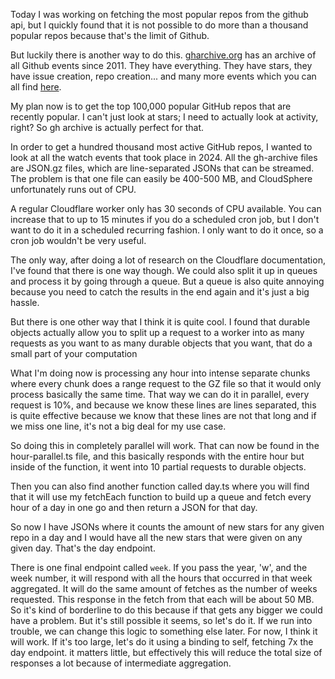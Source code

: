 Today I was working on fetching the most popular repos from the github api, but I quickly found that it is not possible to do more than a thousand popular repos because that's the limit of Github.

But luckily there is another way to do this. [gharchive.org](https://www.gharchive.org) has an archive of all Github events since 2011. They have everything. They have stars, they have issue creation, repo creation... and many more events which you can all find [here](https://docs.github.com/en/rest/using-the-rest-api/github-event-types?apiVersion=2022-11-28).

My plan now is to get the top 100,000 popular GitHub repos that are recently popular. I can't just look at stars; I need to actually look at activity, right? So gh archive is actually perfect for that.

In order to get a hundred thousand most active GitHub repos, I wanted to look at all the watch events that took place in 2024. All the gh-archive files are JSON.gz files, which are line-separated JSONs that can be streamed. The problem is that one file can easily be 400-500 MB, and CloudSphere unfortunately runs out of CPU.

A regular Cloudflare worker only has 30 seconds of CPU available. You can increase that to up to 15 minutes if you do a scheduled cron job, but I don't want to do it in a scheduled recurring fashion. I only want to do it once, so a cron job wouldn't be very useful.

The only way, after doing a lot of research on the Cloudflare documentation, I've found that there is one way though. We could also split it up in queues and process it by going through a queue. But a queue is also quite annoying because you need to catch the results in the end again and it's just a big hassle.

But there is one other way that I think it is quite cool. I found that durable objects actually allow you to split up a request to a worker into as many requests as you want to as many durable objects that you want, that do a small part of your computation

What I'm doing now is processing any hour into intense separate chunks where every chunk does a range request to the GZ file so that it would only process basically the same time. That way we can do it in parallel, every request is 10%, and because we know these lines are lines separated, this is quite effective because we know that these lines are not that long and if we miss one line, it's not a big deal for my use case.

So doing this in completely parallel will work. That can now be found in the hour-parallel.ts file, and this basically responds with the entire hour but inside of the function, it went into 10 partial requests to durable objects.

Then you can also find another function called day.ts where you will find that it will use my fetchEach function to build up a queue and fetch every hour of a day in one go and then return a JSON for that day.

So now I have JSONs where it counts the amount of new stars for any given repo in a day and I would have all the new stars that were given on any given day. That's the day endpoint.

There is one final endpoint called `week`. If you pass the year, 'w', and the week number, it will respond with all the hours that occurred in that week aggregated. It will do the same amount of fetches as the number of weeks requested. This response in the fetch from that each will be about 50 MB. So it's kind of borderline to do this because if that gets any bigger we could have a problem. But it's still possible it seems, so let's do it. If we run into trouble, we can change this logic to something else later. For now, I think it will work. If it's too large, let's do it using a binding to self, fetching 7x the day endpoint. it matters little, but effectively this will reduce the total size of responses a lot because of intermediate aggregation.
